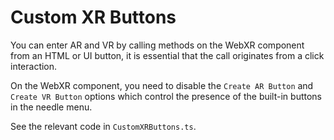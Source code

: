 # Custom XR Buttons

You can enter AR and VR by calling methods on the WebXR component from an HTML or UI button, it is essential that the call originates from a click interaction.

On the WebXR component, you need to disable the `Create AR Button` and `Create VR Button` options which control the presence of the built-in buttons in the needle menu.

See the relevant code in `CustomXRButtons.ts`.